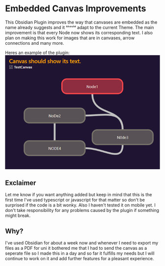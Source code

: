 # Embedded Canvas Improvements

This Obsidian Plugin improves the way that canvases are embedded as the name already suggests and it ˢʰᵒᵘˡᵈ adapt to the current Theme. The main improvement is that every Node now shows its corresponding text. I also plan on making this work for images that are in canvases, arrow connections and many more.

Heres an example of the plugin: 
![alt text](example.png)

## Exclaimer
Let me know if you want anything added but keep in mind that this is the first time I've used typescript or javascript for that matter so don't be surprised if the code is a bit wonky. Also I haven't tested it on mobile yet. I don't take responsibility for any problems caused by the plugin if something might break.

## Why?
I've used Obsidian for about a week now and whenever I need to export my files as a PDF for uni it bothered me that I had to send the canvas as a seperate file so I made this in a day and so far it fulfills my needs but I will continue to work on it and add further features for a pleasant experience.
